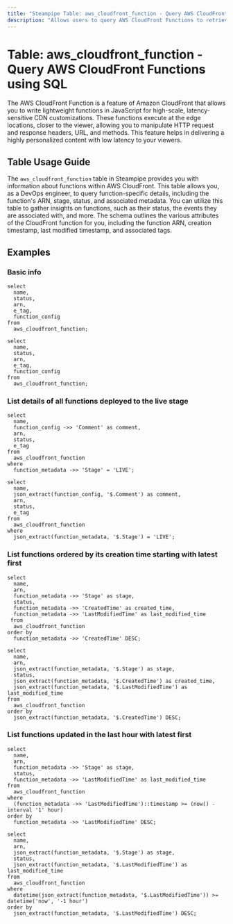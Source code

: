 ```yaml
---
title: "Steampipe Table: aws_cloudfront_function - Query AWS CloudFront Functions using SQL"
description: "Allows users to query AWS CloudFront Functions to retrieve detailed information about each function, including its ARN, stage, status, and more."
---
```


# Table: aws_cloudfront_function - Query AWS CloudFront Functions using SQL

The AWS CloudFront Function is a feature of Amazon CloudFront that allows you to write lightweight functions in JavaScript for high-scale, latency-sensitive CDN customizations. These functions execute at the edge locations, closer to the viewer, allowing you to manipulate HTTP request and response headers, URL, and methods. This feature helps in delivering a highly personalized content with low latency to your viewers.

## Table Usage Guide

The `aws_cloudfront_function` table in Steampipe provides you with information about functions within AWS CloudFront. This table allows you, as a DevOps engineer, to query function-specific details, including the function's ARN, stage, status, and associated metadata. You can utilize this table to gather insights on functions, such as their status, the events they are associated with, and more. The schema outlines the various attributes of the CloudFront function for you, including the function ARN, creation timestamp, last modified timestamp, and associated tags.

## Examples

### Basic info

```sql+postgres
select
  name,
  status,
  arn,
  e_tag,
  function_config
from
  aws_cloudfront_function;
```

```sql+sqlite
select
  name,
  status,
  arn,
  e_tag,
  function_config
from
  aws_cloudfront_function;
```

### List details of all functions deployed to the live stage

```sql+postgres
select
  name,
  function_config ->> 'Comment' as comment,
  arn,
  status,
  e_tag
from
  aws_cloudfront_function
where
  function_metadata ->> 'Stage' = 'LIVE';
```

```sql+sqlite
select
  name,
  json_extract(function_config, '$.Comment') as comment,
  arn,
  status,
  e_tag
from
  aws_cloudfront_function
where
  json_extract(function_metadata, '$.Stage') = 'LIVE';
```

### List functions ordered by its creation time starting with latest first

```sql+postgres
select
  name,
  arn,
  function_metadata ->> 'Stage' as stage,
  status,
  function_metadata ->> 'CreatedTime' as created_time,
  function_metadata ->> 'LastModifiedTime' as last_modified_time
 from
  aws_cloudfront_function
order by
  function_metadata ->> 'CreatedTime' DESC;
```

```sql+sqlite
select
  name,
  arn,
  json_extract(function_metadata, '$.Stage') as stage,
  status,
  json_extract(function_metadata, '$.CreatedTime') as created_time,
  json_extract(function_metadata, '$.LastModifiedTime') as last_modified_time
from
  aws_cloudfront_function
order by
  json_extract(function_metadata, '$.CreatedTime') DESC;
```

### List functions updated in the last hour with latest first

```sql+postgres
select
  name,
  arn,
  function_metadata ->> 'Stage' as stage,
  status,
  function_metadata ->> 'LastModifiedTime' as last_modified_time
from
  aws_cloudfront_function
where
  (function_metadata ->> 'LastModifiedTime')::timestamp >= (now() - interval '1' hour)
order by
  function_metadata ->> 'LastModifiedTime' DESC;
```

```sql+sqlite
select
  name,
  arn,
  json_extract(function_metadata, '$.Stage') as stage,
  status,
  json_extract(function_metadata, '$.LastModifiedTime') as last_modified_time
from
  aws_cloudfront_function
where
  datetime(json_extract(function_metadata, '$.LastModifiedTime')) >= datetime('now', '-1 hour')
order by
  json_extract(function_metadata, '$.LastModifiedTime') DESC;
```